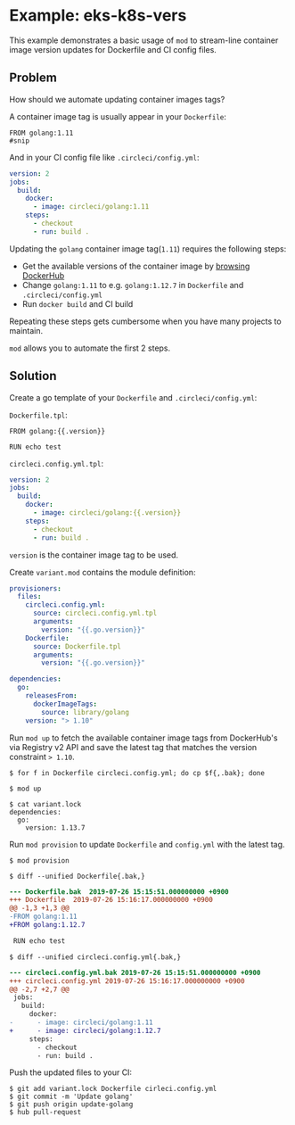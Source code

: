 # Example: eks-k8s-vers

This example demonstrates a basic usage of `mod` to stream-line container image version updates for Dockerfile and CI config files.

## Problem

How should we automate updating container images tags?

A container image tag is usually appear in your `Dockerfile`:

```text
FROM golang:1.11
#snip
``` 

And in your CI config file like `.circleci/config.yml`:

```yaml
version: 2
jobs:
  build:
    docker:
      - image: circleci/golang:1.11
    steps:
      - checkout
      - run: build .
```

Updating the `golang` container image tag(`1.11`) requires the following steps:

- Get the available versions of the container image by [browsing DockerHub](https://hub.docker.com/_/golang?tab=tags)
- Change `golang:1.11` to e.g. `golang:1.12.7` in `Dockerfile` and `.circleci/config.yml`
- Run `docker build` and CI build

Repeating these steps gets cumbersome when you have many projects to maintain.

`mod` allows you to automate the first 2 steps.

## Solution

Create a go template of your `Dockerfile` and `.circleci/config.yml`:

`Dockerfile.tpl`:

```
FROM golang:{{.version}}

RUN echo test
```

`circleci.config.yml.tpl`:

```yaml
version: 2
jobs:
  build:
    docker:
      - image: circleci/golang:{{.version}}
    steps:
      - checkout
      - run: build .
```

`version` is the container image tag to be used.

Create `variant.mod` contains the module definition:

```yaml
provisioners:
  files:
    circleci.config.yml:
      source: circleci.config.yml.tpl
      arguments:
        version: "{{.go.version}}"
    Dockerfile:
      source: Dockerfile.tpl
      arguments:
        version: "{{.go.version}}"

dependencies:
  go:
    releasesFrom:
      dockerImageTags:
        source: library/golang
    version: "> 1.10"
```

Run `mod up` to fetch the available container image tags from DockerHub's via Registry v2 API and save the latest tag that matches the version constraint `> 1.10`.

```console
$ for f in Dockerfile circleci.config.yml; do cp $f{,.bak}; done

$ mod up

$ cat variant.lock
dependencies:
  go:
    version: 1.13.7
```

Run `mod provision` to update `Dockerfile` and `config.yml` with the latest tag.

```console
$ mod provision
```

```console
$ diff --unified Dockerfile{.bak,}
```

```patch
--- Dockerfile.bak	2019-07-26 15:15:51.000000000 +0900
+++ Dockerfile	2019-07-26 15:16:17.000000000 +0900
@@ -1,3 +1,3 @@
-FROM golang:1.11
+FROM golang:1.12.7

 RUN echo test
```

```console
$ diff --unified circleci.config.yml{.bak,}
```

```patch
--- circleci.config.yml.bak	2019-07-26 15:15:51.000000000 +0900
+++ circleci.config.yml	2019-07-26 15:16:17.000000000 +0900
@@ -2,7 +2,7 @@
 jobs:
   build:
     docker:
-      - image: circleci/golang:1.11
+      - image: circleci/golang:1.12.7
     steps:
       - checkout
       - run: build .
```

Push the updated files to your CI:

```console
$ git add variant.lock Dockerfile cirleci.config.yml
$ git commit -m 'Update golang'
$ git push origin update-golang
$ hub pull-request
```

